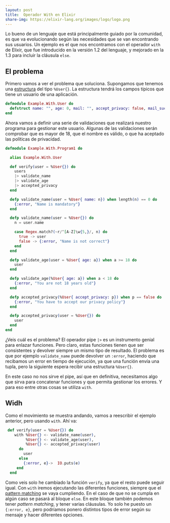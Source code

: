 ```yaml
---
layout: post
title:  Operador With en Elixir
share-img: https://elixir-lang.org/images/logo/logo.png
---
```


Lo bueno de un lenguaje que está principalmente guiado por la comunidad, es que va evolucionando según las necesidades que se van encontrando sus usuarios. Un ejemplo es el que nos encontramos con el operador `with` de Elixir, que fue introducido en la versión 1.2 del lenguaje, y mejorado en la 1.3 para incluir la cláusula `else`.


## El problema

Primero vamos a ver el problema que soluciona. Supongamos que tenemos una [estructura](http://charlascylon.com/2016-08-03-usando-estructuras-en-elixir) del tipo `%User{}`. La estructura tendrá los campos típicos que tiene un usuario de una aplicación.

```elixir
defmodule Example.With.User do
  defstruct name: "", age: 0, mail: "", accept_privacy: false, mail_sucriber: false
end
```

Ahora vamos a definir una serie de validaciones que realizará nuestro programa para gestionar este usuario. Algunas de las validaciones serán comprobar que es mayor de 18, que el nombre es válido,  o que ha aceptado las políticas de privacidad.

```elixir
defmodule Example.With.Program1 do

  alias Example.With.User

  def verify(user = %User{}) do
    users
    |> validate_name
    |> validate_age
    |> accepted_privacy
  end

  defp validate_name(user = %User{ name: n}) when length(n) == 0 do
    {:error, "Name is mandatory"}
  end

  defp validate_name(user = %User{}) do
    n = user.name

    case Regex.match?(~r/^[A-Z]\w{5,}/, n) do
      true -> user
      false -> {:error, "Name is not correct"}
    end
  end

  defp validate_age(user = %User{ age: a}) when a >= 18 do
    user
  end

  defp validate_age(%User{ age: a}) when a < 18 do
    {:error, "You are not 18 years old"}
  end

  defp accepted_privacy(%User{ accept_privacy: p}) when p == false do
    {:error, "You have to accept our privacy policy"}
  end

  defp accepted_privacy(user = %User{}) do
    user
  end
end
```

¿Veis cuál es el problema? El operador pipe `|>` es un instrumento genial para enlazar funciones. Pero claro, estas funciones tienen que ser consistentes y devolver siempre un mismo tipo de resultado. El problema es que por ejemplo `validate_name` puede devolver un `:error`, haciendo que recibamos un error en tiempo de ejecución, ya que una función envía una tupla, pero la siguiente espera recibir una estructura `%User{}`. 

En este caso no nos sirve el pipe, así que en definitiva, necesitamos algo que sirva para concatenar funciones y que permita gestionar los errores. Y para eso entre otras cosas se utiliza `with`.


## Widh

Como el movimiento se muestra andando, vamos a reescribir el ejemplo anterior, pero usando `with`. Ahí va:

```elixir
 def verify(user = %User{}) do
    with %User{} <- validate_name(user),
         %User{} <- validate_age(user),
         %User{} <- accepted_privacy(user)
      do
        user 
      else
        {:error, e}->  IO.puts(e)
     end
  end
```

Como veis solo he cambiado la función `verify`, ya que el resto puede seguir igual. Con `with` iremos ejecutando las diferentes funciones, siempre que el [pattern matching](http://charlascylon.com/2016-02-24-Elixir-y-el-pattern-matching) se vaya cumpliendo. En el caso de que no se cumpla en algún caso se pasará al bloque `else`. En este bloque también podemos tener *pattern matching*, y tener varias cláusulas. Yo solo he puesto un `{:error, e}`, pero podríamos ponero distintos tipos de error según su mensaje y hacer diferentes opciones.


